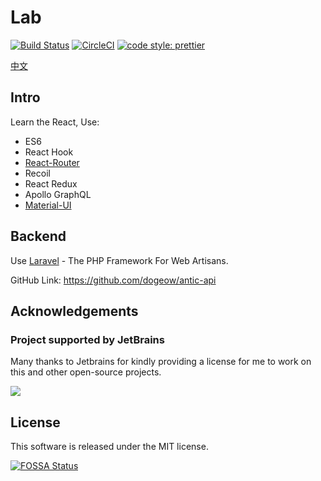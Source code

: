 # Lab

[![Build Status](https://drone.dogeow.com/api/badges/dogeow/antic/status.svg)](https://drone.dogeow.com/dogeow/antic)
[![CircleCI](https://circleci.com/gh/dogeow/antic.svg?style=shield)](https://circleci.com/gh/dogeow/antic)
[![code style: prettier](https://img.shields.io/badge/code_style-prettier-ff69b4.svg?style=flat-square)](https://github.com/prettier/prettier)

[中文](README_ZH.md)

## Intro

Learn the React, Use:

- ES6
- React Hook
- [React-Router](https://reacttraining.com/react-router/)
- Recoil
- React Redux
- Apollo GraphQL
- [Material-UI](https://material-ui.com/zh/)

## Backend

Use [Laravel](https://learnku.com/laravel) - The PHP Framework For Web Artisans.

GitHub Link: https://github.com/dogeow/antic-api

## Acknowledgements

### Project supported by JetBrains

Many thanks to Jetbrains for kindly providing a license for me to work on this and other open-source projects.

[![](https://resources.jetbrains.com/storage/products/company/brand/logos/jb_beam.svg)](https://jb.gg/OpenSourceSupport)

## License

This software is released under the MIT license.

[![FOSSA Status](https://app.fossa.com/api/projects/git%2Bgithub.com%2Fdogeow%2Fantic.svg?type=large)](https://app.fossa.com/projects/git%2Bgithub.com%2Fdogeow%2Fantic?ref=badge_large)
